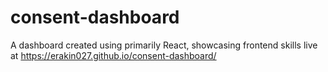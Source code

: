 # consent-dashboard
A dashboard created using primarily React, showcasing frontend skills
live at https://erakin027.github.io/consent-dashboard/
